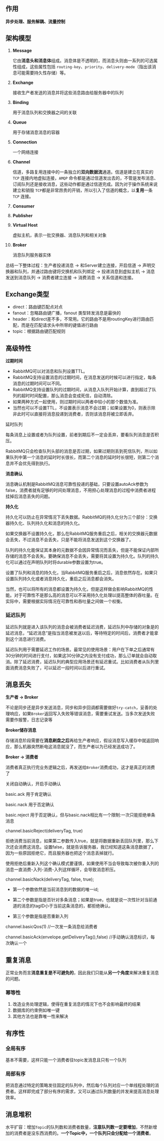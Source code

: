 ## 作用

**异步处理、服务解耦、流量控制**

## 架构模型

1. **Message**

   它由**消息头和消息体**组成。消息体是不透明的，而消息头则由一系列的可选属性组成，这些属性包括 `routing-key`、`priority`、`delivery-mode`（指出该消息可能需要持久性存储）等。

2. **Exchange**

   接收生产者发送的消息并将这些消息路由给服务器中的队列

3. **Binding**

   用于消息队列和交换器之间的关联

4. **Queue**

   用于存储消息消息的容器

5. **Connection**

   一个网络连接

6. **Channel**

   信道，多路复用连接中的一条独立的**双向数据流**通道。信道是建立在真实的 `TCP` 连接内地虚拟连接，`AMQP` 命令都是通过信道发出去的，不管是发布消息、订阅队列还是接收消息，这些动作都是通过信道完成。因为对于操作系统来说建立和销毁 `TCP`都是非常昂贵的开销，所以引入了信道的概念，以**复用**一条 `TCP` 连接。

7. **Consumer**

8. **Publisher**

9. **Virtual Host**

   虚拟主机，表示一批交换器、消息队列和相关对象

10. **Broker**

    消息队列服务器实体

总结一下整体过程：生产者投递消息 -> 和Server建立连接，开启信道 -> 声明交换器和队列，并通过路由键将交换机和队列绑定 -> 投递消息到虚拟主机 -> 消息发送到消息队列 -> 消费者建立连接 -> 消费消息 -> 关系信道和连接。

## Exchange类型

- direct：路由键匹配点对点
- fanout：忽略路由键广播，fanout 类型转发消息是最快的
- header：和direct差不多，不常用。它的路由不是用routingKey进行路由匹配，而是在匹配请求头中所带的键值进行路由
- topic：根据路由键匹配规则

## 高级特性

**过期时间**

- RabbitMQ可以对消息和队列设置TTL。
- RabbitMQ支持设置消息的过期时间，在消息发送的时候可以进行指定，每条消息的过期时间可以不同。
- RabbitMQ支持设置队列的过期时间，从消息入队列开始计算，直到超过了队列的超时时间配置，那么消息会变成死信，自动清除。
- 如果两种方式一起使用，则过期时间以两者中较小的那个数值为准。
- 当然也可以不设置TTL，不设置表示消息不会过期；如果设置为0，则表示除非此时可以直接将消息投递到消费者，否则该消息将被立即丢弃。

延时队列

每条消息上设置或者为队列设置，前者到期后不一定会丢弃，要看队列消息是否积压。

RabbitMQ只会检查队列头部的消息是否过期，如果过期则丢到死信队列，所以如果队列中第一个消息的延时时长很长，而第二个消息的延时时长很短，则第二个消息并不会优先得到执行。

**消息确认**

消息确认机制是RabbitMQ消息可靠性投递的基础，只要设置autoAck参数为false，消费者就有足够的时间处理消息，不用担心处理消息的过程中消费者进程挂掉后消息丢失的问题。

**持久化**

持久化可以防止在异常情况下丢失数据。RabbitMQ的持久化分为三个部分：交换器持久化、队列持久化和消息的持久化。

如果交换器不设置持久化，那么在RabbitMQ服务重启之后，相关的交换器元数据会丢失，不过消息不会丢失，只是不能将消息发送到这个交换器了。

队列的持久化能保证其本身的元数据不会因异常情况而丢失，但是不能保证内部所存储的消息不会丢失。要确保消息不会丢失，需要将其设置为持久化。队列的持久化可以通过在声明队列时将durable参数设置为true。

设置了队列和消息的持久化，当RabbitMQ服务重启之后，消息依然存在。如果只设置队列持久化或者消息持久化，重启之后消息都会消失。

当然，也可以将所有的消息都设置为持久化，但是这样做会影响RabbitMQ的性能。对于可靠性不是那么高的消息可以不采用持久化处理以提高整体的吞吐量。在实际中，需要根据实际情况在可靠性和吞吐量之间做一个权衡。

### 延迟队列

延迟队列就是进入该队列的消息会被消费者延迟消费，延迟队列中存储的对象是的延迟消息，“延迟消息”是指当消息被发送以后，等待特定的时间后，消费者才能拿到这个消息进行消费。

延迟队列用于需要延迟工作的场景。最常见的使用场景：用户在下单之后通常有30分钟的时间进行支付，如果这30分钟之内没有支付成功，那么订单就会自动取消。除了延迟消费，延迟队列的典型应用场景还有延迟重试。比如消费者从队列里面消费消息失败了，可以延迟一段时间以后进行重试。

## 消息丢失

**生产者  -> Broker**

不论是同步还是异步发送消息，同步和异步回调都需要做好`try-catch`，妥善的处理响应，如果`Broker`返回写入失败等错误消息，需要重试发送。当多次发送失败需要作报警，日志记录等

**Broker储存消息**

存储消息阶段需要在**消息刷盘之后**再给生产者响应，假设消息写入缓存中就返回响应，那么机器突然断电这消息就没了，而生产者以为已经发送成功了。

**Broker -> 消费者**

消费者真正执行完业务逻辑之后，再发送给`Broker`消费成功，这才是真正的消费了

关闭自动确认，开启手动确认

basic.ack 用于肯定确认 

basic.nack 用于否定确认

basic.reject 用于否定确认，但与basic.nack相比有一个限制:一次只能拒绝单条消息 

channel.basicReject(deliveryTag, true)

拒绝消费当前消息，如果第二参数传入true，就是将数据重新丢回队列里，那么下次还会消费这消息。设置false，就是告诉服务器，我已经知道这条消息数据了，因为一些原因拒绝它，而且服务器也把这个消息丢掉就行。

使用拒绝后重新入列这个确认模式要谨慎，如果使用不当会导致每次被你重入列的消息一直消费-入列-消费-入列这样循环，会导致消息积压。

channel.basicNack(deliveryTag, false, true);

- 第一个参数依然是当前消息到的数据的唯一id;

- 第二个参数是指是否针对多条消息；如果是true，也就是说一次性针对当前通道的消息的tagID小于当前这条消息的，都拒绝确认。

- 第三个参数是指是否重新入列

channel.basicQos(1) //一次发一条消息给消费者

channel.basicAck(envelope.getDeliveryTag(),false) //手动确认消息标识，每次确认一个

## 重复消息

正常业务而言**消息重复是不可避免的**，因此我们只能从**另一个角度**来解决重复消息的问题。

### 幂等性

1. 改造业务处理逻辑，使得在重复消息的情况下也不会影响最终的结果
2. 数据库的约束例如唯一键
3. 其他方法也是靠唯一性来解决

## 有序性

### 全局有序

基本不需要，这样只能一个消费者往topic发消息且只有一个队列

### 局部有序

把消息通过特定的策略发往固定的队列中，然后每个队列对应一个单线程处理的消费者。这样即完成了部分有序的需求，又可以通过队列数量的并发来提高消息处理效率。

## 消息堆积

水平扩容：增加`Topic`的队列数和消费者数量，**注意队列数一定要增加**，不然新增加的消费者是没东西消费的。**一个Topic中，一个队列只会分配给一个消费者**。

